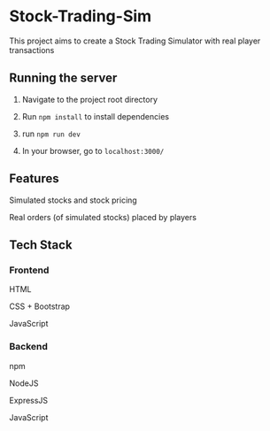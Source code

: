 # Stock-Trading-Sim

This project aims to create a Stock Trading Simulator with real player transactions

## Running the server

1. Navigate to the project root directory

2. Run `npm install` to install dependencies

3. run `npm run dev`

4. In your browser, go to `localhost:3000/`

## Features

Simulated stocks and stock pricing

Real orders (of simulated stocks) placed by players

## Tech Stack

### Frontend

HTML

CSS + Bootstrap

JavaScript

### Backend

npm

NodeJS

ExpressJS

JavaScript
